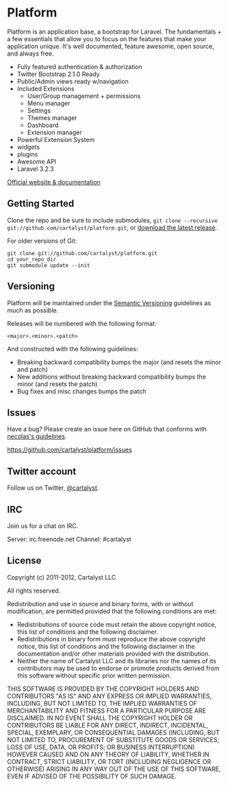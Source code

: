 Platform
=================

Platform is an application base, a bootstrap for Laravel. The fundamentals + a few essentials that allow you to focus on the features that make your application unique. It's well documented, feature awesome, open source, and always free.



* Fully featured authentication & authorization
* Twitter Bootstrap 2.1.0 Ready
* Public/Admin views ready w/navigation
* Included Extensions
  * User/Group management + permissions
  * Menu manager
  * Settings
  * Themes manager
  * Dashboard
  * Extension manager
* Powerful Extension System
* widgets
* plugins
* Awesome API
* Laravel 3.2.3

[Official website & documentation](http://www.getplatform.com)


Getting Started
-----------

Clone the repo and be sure to include submodules, `git clone --recursive git://github.com/cartalyst/platform.git`, or [download the latest release](https://github.com/cartalyst/platform/downloads).

For older versions of Git:

	git clone git://github.com/cartalyst/platform.git
	cd your_repo_dir
	git submodule update --init


Versioning
----------

Platform will be maintained under the [Semantic Versioning](http://semver.org/) guidelines as much as possible.

Releases will be numbered with the following format:

`<major>.<minor>.<patch>`

And constructed with the following guidelines:

* Breaking backward compatibility bumps the major (and resets the minor and patch)
* New additions without breaking backward compatibility bumps the minor (and resets the patch)
* Bug fixes and misc changes bumps the patch


Issues
-----------

Have a bug? Please create an issue here on GitHub that conforms with [necolas's guidelines](https://github.com/necolas/issue-guidelines).

https://github.com/cartalyst/platform/issues


Twitter account
---------------

Follow us on Twitter, [@cartalyst](http://twitter.com/cartalyst).


IRC
---
Join us for a chat on IRC.

Server: irc.freenode.net
Channel: #cartalyst


License
---------------------

Copyright (c) 2011-2012, Cartalyst LLC

All rights reserved.

Redistribution and use in source and binary forms, with or without modification, are permitted provided that the following conditions are met:

* Redistributions of source code must retain the above copyright notice, this list of conditions and the following disclaimer.
* Redistributions in binary form must reproduce the above copyright notice, this list of conditions and the following disclaimer in the documentation and/or other materials provided with the distribution.
* Neither the name of Cartalyst LLC and its libraries nor the names of its contributors may be used to endorse or promote products derived from this software without specific prior written permission.

THIS SOFTWARE IS PROVIDED BY THE COPYRIGHT HOLDERS AND CONTRIBUTORS "AS IS" AND ANY EXPRESS OR IMPLIED WARRANTIES, INCLUDING, BUT NOT LIMITED TO, THE IMPLIED WARRANTIES OF MERCHANTABILITY AND FITNESS FOR A PARTICULAR PURPOSE ARE DISCLAIMED. IN NO EVENT SHALL THE COPYRIGHT HOLDER OR CONTRIBUTORS BE LIABLE FOR ANY DIRECT, INDIRECT, INCIDENTAL, SPECIAL, EXEMPLARY, OR CONSEQUENTIAL DAMAGES (INCLUDING, BUT NOT LIMITED TO, PROCUREMENT OF SUBSTITUTE GOODS OR SERVICES; LOSS OF USE, DATA, OR PROFITS; OR BUSINESS INTERRUPTION) HOWEVER CAUSED AND ON ANY THEORY OF LIABILITY, WHETHER IN CONTRACT, STRICT LIABILITY, OR TORT (INCLUDING NEGLIGENCE OR OTHERWISE) ARISING IN ANY WAY OUT OF THE USE OF THIS SOFTWARE, EVEN IF ADVISED OF THE POSSIBILITY OF SUCH DAMAGE.